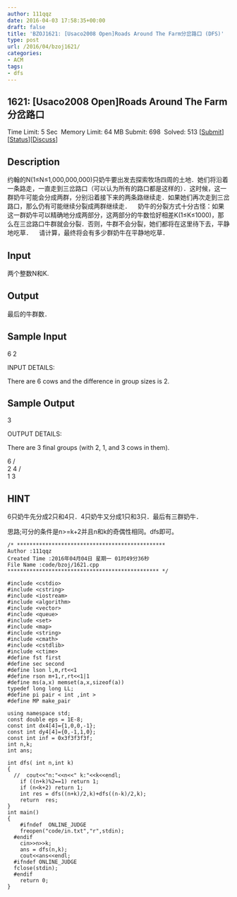 ```yaml
---
author: 111qqz
date: 2016-04-03 17:58:35+00:00
draft: false
title: 'BZOJ1621: [Usaco2008 Open]Roads Around The Farm分岔路口 (DFS)'
type: post
url: /2016/04/bzoj1621/
categories:
- ACM
tags:
- dfs
---
```


## 1621: [Usaco2008 Open]Roads Around The Farm分岔路口


Time Limit: 5 Sec  Memory Limit: 64 MB
Submit: 698  Solved: 513
[[Submit](http://www.lydsy.com/JudgeOnline/submitpage.php?id=1621)][[Status](http://www.lydsy.com/JudgeOnline/problemstatus.php?id=1621)][[Discuss](http://www.lydsy.com/JudgeOnline/bbs.php?id=1621)]


## Description


约翰的N(1≤N≤1,000,000,000)只奶牛要出发去探索牧场四周的土地．她们将沿着一条路走，一直走到三岔路口（可以认为所有的路口都是这样的）．这时候，这一群奶牛可能会分成两群，分别沿着接下来的两条路继续走．如果她们再次走到三岔路口，那么仍有可能继续分裂成两群继续走．    奶牛的分裂方式十分古怪：如果这一群奶牛可以精确地分成两部分，这两部分的牛数恰好相差K(1≤K≤1000)，那么在三岔路口牛群就会分裂．否则，牛群不会分裂，她们都将在这里待下去，平静地吃草．    请计算，最终将会有多少群奶牛在平静地吃草．


## Input


两个整数N和K.


## Output


最后的牛群数．


## Sample Input


6 2

INPUT DETAILS:

There are 6 cows and the difference in group sizes is 2.


## Sample Output


3

OUTPUT DETAILS:

There are 3 final groups (with 2, 1, and 3 cows in them).

6
/ \
2 4
/ \
1 3


## HINT


6只奶牛先分成2只和4只．4只奶牛又分成1只和3只．最后有三群奶牛．



思路;可分的条件是n>=k+2并且n和k的奇偶性相同。dfs即可。

 

    
    /* ***********************************************
    Author :111qqz
    Created Time :2016年04月04日 星期一 01时49分36秒
    File Name :code/bzoj/1621.cpp
    ************************************************ */
    
    #include <cstdio>
    #include <cstring>
    #include <iostream>
    #include <algorithm>
    #include <vector>
    #include <queue>
    #include <set>
    #include <map>
    #include <string>
    #include <cmath>
    #include <cstdlib>
    #include <ctime>
    #define fst first
    #define sec second
    #define lson l,m,rt<<1
    #define rson m+1,r,rt<<1|1
    #define ms(a,x) memset(a,x,sizeof(a))
    typedef long long LL;
    #define pi pair < int ,int >
    #define MP make_pair
    
    using namespace std;
    const double eps = 1E-8;
    const int dx4[4]={1,0,0,-1};
    const int dy4[4]={0,-1,1,0};
    const int inf = 0x3f3f3f3f;
    int n,k;
    int ans;
    
    int dfs( int n,int k)
    {
      //  cout<<"n:"<<n<<" k:"<<k<<endl;
        if ((n+k)%2==1) return 1;
        if (n<k+2) return 1;
        int res = dfs((n+k)/2,k)+dfs((n-k)/2,k);
        return  res;
    }
    int main()
    {
    	#ifndef  ONLINE_JUDGE 
    	freopen("code/in.txt","r",stdin);
      #endif
    	cin>>n>>k;
    	ans = dfs(n,k);
    	cout<<ans<<endl;
      #ifndef ONLINE_JUDGE  
      fclose(stdin);
      #endif
        return 0;
    }
    




